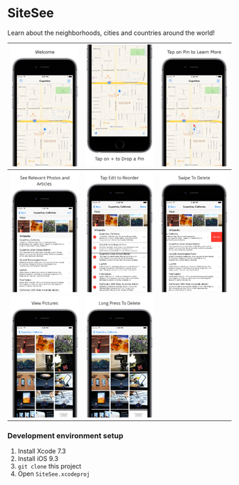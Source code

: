 # SiteSee
Learn about the neighborhoods, cities and countries around the world!

<!-- Screenshots here -->

![](images/0.jpg) |![](images/1.jpg) | ![](images/2.jpg) |
|---|---|---
|![](images/3.jpg) | ![](images/4.jpg) |![](images/5.jpg)  
![](images/6.jpg) | ![](images/7.jpg)  |  |

### Development environment setup

1. Install Xcode 7.3
2. Install iOS 9.3
3. `git clone` this project
4. Open `SiteSee.xcodeproj`
